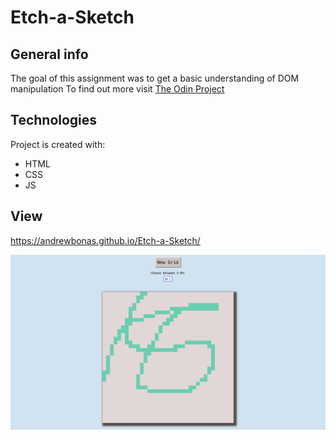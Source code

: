 # Etch-a-Sketch

## General info
The goal of this assignment was to get a basic understanding of DOM manipulation 
To find out more visit [The Odin Project](https://www.theodinproject.com/paths/foundations/courses/foundations/lessons/etch-a-sketch-project) 
	
## Technologies
Project is created with:
* HTML
* CSS
* JS
	
## View
https://andrewbonas.github.io/Etch-a-Sketch/

![Google Demo](https://github.com/andrewbonas/demos/blob/master/etch.png)
